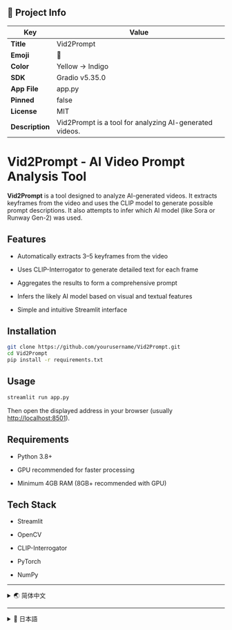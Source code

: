 ## 🔧 Project Info

| Key             | Value                                                   |
| --------------- | ------------------------------------------------------- |
| **Title**       | Vid2Prompt                                              |
| **Emoji**       | 👀                                                      |
| **Color**       | Yellow → Indigo                                         |
| **SDK**         | Gradio v5.35.0                                          |
| **App File**    | app.py                                                  |
| **Pinned**      | false                                                   |
| **License**     | MIT                                                     |
| **Description** | Vid2Prompt is a tool for analyzing AI-generated videos. |

# Vid2Prompt - AI Video Prompt Analysis Tool

**Vid2Prompt** is a tool designed to analyze AI-generated videos. It extracts keyframes from the video and uses the CLIP model to generate possible prompt descriptions. It also attempts to infer which AI model (like Sora or Runway Gen-2) was used.

## Features

- Automatically extracts 3–5 keyframes from the video

- Uses CLIP-Interrogator to generate detailed text for each frame

- Aggregates the results to form a comprehensive prompt

- Infers the likely AI model based on visual and textual features

- Simple and intuitive Streamlit interface

## Installation

```bash
git clone https://github.com/yourusername/Vid2Prompt.git 
cd Vid2Prompt 
pip install -r requirements.txt
```

## Usage

```bash
streamlit run app.py
```
Then open the displayed address in your browser (usually [http://localhost:8501](http://localhost:8501)).

## Requirements

- Python 3.8+

- GPU recommended for faster processing

- Minimum 4GB RAM (8GB+ recommended with GPU)

## Tech Stack

- Streamlit

- OpenCV

- CLIP-Interrogator

- PyTorch

- NumPy

---

<details>
<summary>🌏 简体中文</summary>

### Vid2Prompt - AI生成视频提示词分析工具

**Vid2Prompt** 是一个用于分析 AI 生成视频的工具，能够从视频中提取关键帧，并使用 CLIP 模型生成可能的提示词，同时推测视频可能使用的 AI 生成模型（如 Sora、Runway Gen-2 等）。

#### 功能特点

- 自动从视频中提取3~5帧关键图像

- 使用 CLIP-Interrogator 分析每一帧并生成详细文本描述

- 汇总分析结果，生成综合性提示词

- 根据图像特征与文本，推测可能使用的生成模型

- 提供简洁友好的 Streamlit 界面

#### 安装方法

```bash
git clone https://github.com/yourusername/Vid2Prompt.git
cd Vid2Prompt
pip install -r requirements.txt
```

#### 使用方法

```bash
streamlit run app.py
```

在浏览器中访问显示的地址（通常是 [http://localhost:8501）。](http://localhost:8501%EF%BC%89%E3%80%82)

#### 系统要求

- Python 3.8+

- 建议使用 GPU 加速

- 至少 4GB 内存（GPU 推荐 8GB 以上）

#### 技术栈

- Streamlit

- OpenCV

- CLIP-Interrogator

- PyTorch

- NumPy

</details>

---

<details>
<summary>🌸 日本語</summary>

### Vid2Prompt - AI生成動画プロンプト解析ツール

**Vid2Prompt** は、AIが生成した動画を解析するツールです。動画からキーフレームを抽出し、CLIPモデルを使ってプロンプトの説明文を生成します。また、使用された可能性のあるAIモデル（例：Sora、Runway Gen-2）も推測します。

#### 特徴

- 動画から3～5枚のキーフレームを自動抽出

- CLIP-Interrogatorで各フレームを分析し、詳細なテキストを生成

- 結果をまとめて総合的なプロンプトを生成

- 画像とテキストの特徴から生成モデルを推測

- 直感的なStreamlitインターフェースを提供

#### インストール手順

#### 使用方法

```bash
`streamlit run app.py`
```

その後、表示されたURL（通常 [http://localhost:8501）をブラウザで開きます。](http://localhost:8501%EF%BC%89%E3%82%92%E3%83%96%E3%83%A9%E3%82%A6%E3%82%B6%E3%81%A7%E9%96%8B%E3%81%8D%E3%81%BE%E3%81%99%E3%80%82)

#### 動作環境

- Python 3.8以上

- CLIPの処理を高速化するためにGPU推奨

- メモリ4GB以上（GPU使用時は8GB以上推奨）

#### 技術スタック

- Streamlit

- OpenCV

- CLIP-Interrogator

- PyTorch

- NumPy

</details>

</details>